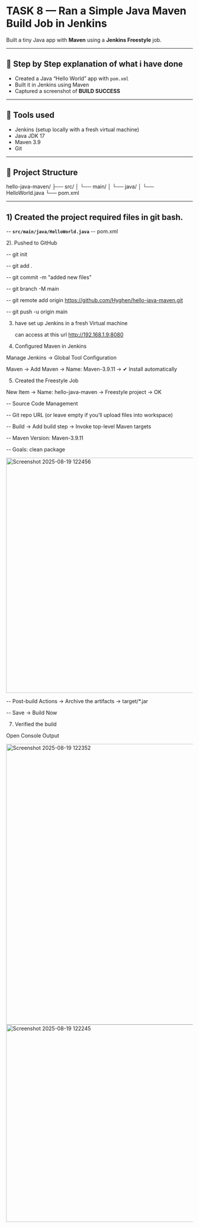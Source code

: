 # TASK 8 — Ran a Simple Java Maven Build Job in Jenkins

Built a tiny Java app with **Maven** using a **Jenkins Freestyle** job.

---

## 🎯 Step by Step explanation of what i have done

- Created a Java “Hello World” app with `pom.xml`
- Built it in Jenkins using Maven
- Captured a screenshot of **BUILD SUCCESS**

---

## 🧰 Tools used

- Jenkins (setup locally with a fresh virtual machine)
- Java JDK 17
- Maven 3.9
- Git 

---

## 📂 Project Structure

hello-java-maven/
├── src/
│ └── main/
│ └── java/
│ └── HelloWorld.java
└── pom.xml

---


## 1) Created the project required files in git bash. 

  -- **`src/main/java/HelloWorld.java`**
  -- pom.xml
  
2).  Pushed to GitHub

  -- git init

  -- git add .
  
  -- git commit -m "added new files"
  
  -- git branch -M main
  
  -- git remote add origin https://github.com/Hyghen/hello-java-maven.git

  -- git push -u origin main


3) have set up Jenkins in a fresh Virtual machine

   can access at this url http://192.168.1.9:8080 


4) Configured Maven in Jenkins

Manage Jenkins → Global Tool Configuration

Maven → Add Maven → Name: Maven-3.9.11 → ✔ Install automatically

5) Created the Freestyle Job

New Item → Name: hello-java-maven → Freestyle project → OK

-- Source Code Management

-- Git repo URL (or leave empty if you’ll upload files into workspace)

-- Build → Add build step → Invoke top-level Maven targets

-- Maven Version: Maven-3.9.11

-- Goals: clean package

<img width="1802" height="635" alt="Screenshot 2025-08-19 122456" src="https://github.com/user-attachments/assets/c97b6fcc-50ca-4fe9-9e89-1c414c65ccaa" />


-- Post-build Actions → Archive the artifacts → target/*.jar

-- Save → Build Now


7) Verified the build 

Open Console Output

<img width="1282" height="758" alt="Screenshot 2025-08-19 122352" src="https://github.com/user-attachments/assets/dfc3e584-ef03-4eea-be64-bdae62178ddd" />


<img width="1691" height="533" alt="Screenshot 2025-08-19 122245" src="https://github.com/user-attachments/assets/5071432b-10f4-46f8-92d7-74e06560ee08" />
